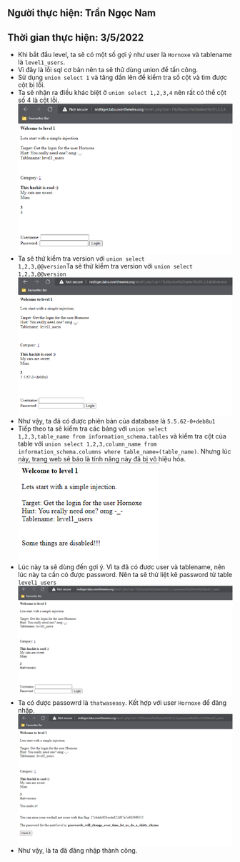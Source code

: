 ## Người thực hiện: Trần Ngọc Nam
## Thời gian thực hiện: 3/5/2022

- Khi bắt đầu level, ta sẽ có một số gợi ý như user là <code>Hornoxe</code> và tablename là <code>level1_users</code>.
- Vì đây là lỗi sql cơ bản nên ta sẽ thử dùng union để tấn công.
- Sử dụng <code>union select 1</code> và tăng dần lên để kiểm tra số cột và tìm được cột bị lỗi.
- Ta sẽ nhận ra điều khác biệt ở <code>union select 1,2,3,4</code> nên rất có thể cột số 4 là cột lỗi.
  ![CHESSE](img/1.png)
- Ta sẽ thử kiểm tra version với <code>union select 1,2,3,@@version</code>Ta sẽ thử kiểm tra version với <code>union select 1,2,3,@@version</code>
  ![CHESSE](img/2.png)
- Như vậy, ta đã có được phiên bản của database là <code>5.5.62-0+deb8u1</code>
- Tiếp theo ta sẽ kiểm tra các bảng với <code>union select 1,2,3,table_name from information_schema.tables</code> và kiểm tra cột của table với <code>union select 1,2,3,column_name from information_schema.columns where table_name=(table_name)</code>. Nhưng lúc này, trang web sẽ báo là tính năng này đã bị vô hiệu hóa.
  ![CHESSE](img/3.png)
- Lúc này ta sẽ dùng đến gợi ý. Vì ta đã có được user và tablename, nên lúc này ta cần có được password. Nên ta sẽ thử liệt kê password từ table <code>level1_users</code>
  ![CHESSE](img/4.png)
- Ta có được passowrd là <code>thatwaseasy</code>. Kết hợp với user <code>Hornoxe</code> để đăng nhập.
  ![CHESSE](img/5.png)
- Như vậy, là ta đã đăng nhập thành công.